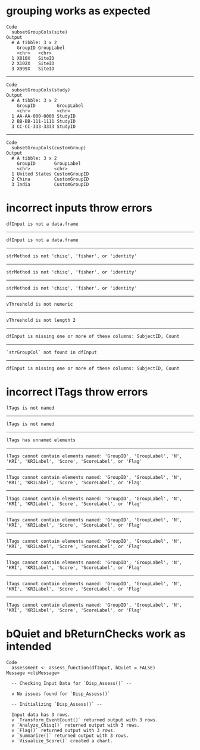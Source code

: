 # grouping works as expected

    Code
      subsetGroupCols(site)
    Output
      # A tibble: 3 x 2
        GroupID GroupLabel
        <chr>   <chr>     
      1 X010X   SiteID    
      2 X102X   SiteID    
      3 X999X   SiteID    

---

    Code
      subsetGroupCols(study)
    Output
      # A tibble: 3 x 2
        GroupID        GroupLabel
        <chr>          <chr>     
      1 AA-AA-000-0000 StudyID   
      2 BB-BB-111-1111 StudyID   
      3 CC-CC-333-3333 StudyID   

---

    Code
      subsetGroupCols(customGroup)
    Output
      # A tibble: 3 x 2
        GroupID       GroupLabel   
        <chr>         <chr>        
      1 United States CustomGroupID
      2 China         CustomGroupID
      3 India         CustomGroupID

# incorrect inputs throw errors

    dfInput is not a data.frame

---

    dfInput is not a data.frame

---

    strMethod is not 'chisq', 'fisher', or 'identity'

---

    strMethod is not 'chisq', 'fisher', or 'identity'

---

    strMethod is not 'chisq', 'fisher', or 'identity'

---

    vThreshold is not numeric

---

    vThreshold is not length 2

---

    dfInput is missing one or more of these columns: SubjectID, Count

---

    `strGroupCol` not found in dfInput

---

    dfInput is missing one or more of these columns: SubjectID, Count

# incorrect lTags throw errors

    lTags is not named

---

    lTags is not named

---

    lTags has unnamed elements

---

    lTags cannot contain elements named: 'GroupID', 'GroupLabel', 'N', 'KRI', 'KRILabel', 'Score', 'ScoreLabel', or 'Flag'

---

    lTags cannot contain elements named: 'GroupID', 'GroupLabel', 'N', 'KRI', 'KRILabel', 'Score', 'ScoreLabel', or 'Flag'

---

    lTags cannot contain elements named: 'GroupID', 'GroupLabel', 'N', 'KRI', 'KRILabel', 'Score', 'ScoreLabel', or 'Flag'

---

    lTags cannot contain elements named: 'GroupID', 'GroupLabel', 'N', 'KRI', 'KRILabel', 'Score', 'ScoreLabel', or 'Flag'

---

    lTags cannot contain elements named: 'GroupID', 'GroupLabel', 'N', 'KRI', 'KRILabel', 'Score', 'ScoreLabel', or 'Flag'

---

    lTags cannot contain elements named: 'GroupID', 'GroupLabel', 'N', 'KRI', 'KRILabel', 'Score', 'ScoreLabel', or 'Flag'

---

    lTags cannot contain elements named: 'GroupID', 'GroupLabel', 'N', 'KRI', 'KRILabel', 'Score', 'ScoreLabel', or 'Flag'

---

    lTags cannot contain elements named: 'GroupID', 'GroupLabel', 'N', 'KRI', 'KRILabel', 'Score', 'ScoreLabel', or 'Flag'

# bQuiet and bReturnChecks work as intended

    Code
      assessment <- assess_function(dfInput, bQuiet = FALSE)
    Message <cliMessage>
      
      -- Checking Input Data for `Disp_Assess()` --
      
      v No issues found for `Disp_Assess()`
      
      -- Initializing `Disp_Assess()` --
      
      Input data has 3 rows.
      v `Transform_EventCount()` returned output with 3 rows.
      v `Analyze_Chisq()` returned output with 3 rows.
      v `Flag()` returned output with 3 rows.
      v `Summarize()` returned output with 3 rows.
      v `Visualize_Score()` created a chart.


